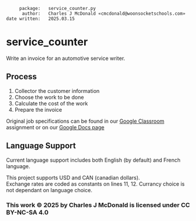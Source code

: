          package:   service_counter.py
          author:   Charles J McDonald «cmcdonald@woonsocketschools.com»
    date written:   2025.03.15
        
# service_counter
Write an invoice for an automotive service writer.

## Process
1. Collector the customer information
2. Choose the work to be done
3. Calculate the cost of the work
4. Prepare the invoice

Original job specifications can be found in our [Google Classroom](https://classroom.google.com/c/NzA4NzMzOTA0NjY3/a/NzU3OTEzNzUwMTUx/details)
assignment or on our [Google Docs page](https://docs.google.com/document/d/1fuRUuIbQBzVM2e12v-EfmxYNYKW67r6EZtr1A9e8i8U/edit?usp=sharing)

## Language Support
Current language support includes both English (by default) and French language.

This project supports USD and CAN (canadian dollars). \
Exchange rates are coded as constants on lines 11, 12. Currancy choice is not dependant on language choice.

### This work © 2025 by Charles J McDonald is licensed under CC BY-NC-SA 4.0
